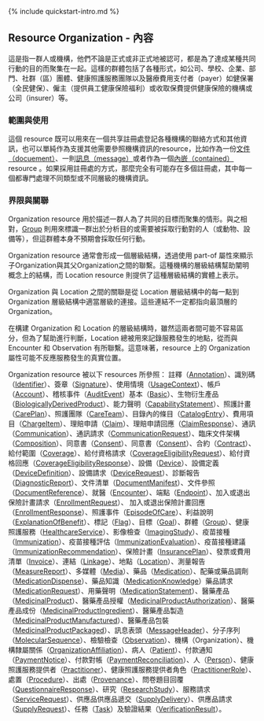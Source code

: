 {% include quickstart-intro.md %}

## Resource Organization - 內容

這是指一群人或機構，他們不論是正式或非正式地被認可，都是為了達成某種共同行動的目的而聚集在一起。這樣的群體包括了各種形式，如公司、學校、企業、部門、社群（區）團體、健康照護服務團隊以及醫療費用支付者（payer）如健保署（全民健保）、僱主（提供員工健康保險福利）或收取保費提供健康保險的機構或公司（insurer）等。

### 範圍與使用

這個 resource 既可以用來在一個共享註冊處登記各種機構的聯絡方式和其他資訊，也可以單純作為支援其他需要參照機構資訊的resource，比如作為一份[文件（docuement）](https://hl7.org/fhir/R4/documents.html)、一則[訊息（message）](https://hl7.org/fhir/R4/messaging.html)或者作為一個[內嵌（contained）](https://hl7.org/fhir/R4/references.html#contained)
 resource 。如果採用註冊處的方式，那麼完全有可能存在多個註冊處，其中每一個都專門處理不同類型或不同層級的機構資訊。

### 界限與關聯

Organization resource 用於描述一群人為了共同的目標而聚集的情形。與之相對，[Group](https://hl7.org/fhir/R4/group.html) 則用來標識一群出於分析目的或需要被採取行動對的人（或動物、設備等），但這群體本身不預期會採取任何行動。

Organization resource 通常會形成一個層級結構，透過使用 part-of 屬性來顯示子Organization與其父Organization之間的聯繫。這種機構的層級結構幫助闡明概念上的結構，而 Location resource 則提供了這種層級結構的實體上表示。

Organization 與 Location 之間的關聯是從 Location 層級結構中的每一點到 Organization 層級結構中適當層級的連接。這些連結不一定都指向最頂層的 Organization。

在構建 Organization 和 Location 的層級結構時，雖然這兩者間可能不容易區分，但為了幫助進行判斷，Location 總被用來記錄服務發生的地點，從而與 Encounter 和 Observation 有所聯繫。這意味著，resource 上的 Organization 屬性可能不反應服務發生的真實位置。

Organization resource 被以下 resources 所參照：
註釋（[Annotation](https://hl7.org/fhir/R4/datatypes.html#Annotation)）、識別碼（[Identifier](https://hl7.org/fhir/R4/datatypes.html#Identifier)）、簽章（[Signature](https://hl7.org/fhir/R4/datatypes.html#Signature)）、使用情境（[UsageContext](https://hl7.org/fhir/R4/metadatatypes.html#UsageContext)）、帳戶（[Account](https://hl7.org/fhir/R4/account.html#Account)）、稽核事件（[AuditEvent](https://hl7.org/fhir/R4/auditevent.html#AuditEvent)）基本（[Basic](https://hl7.org/fhir/R4/basic.html#Basic)）、生物衍生產品（[BiologicallyDerivedProduct](https://hl7.org/fhir/R4/biologicallyderivedproduct.html#BiologicallyDerivedProduct)）、能力聲明（[CapabilityStatement](https://hl7.org/fhir/R4/capabilitystatement.html#CapabilityStatement)）、照護計畫（[CarePlan](https://hl7.org/fhir/R4/careplan.html#CarePlan)）、照護團隊（[CareTeam](https://hl7.org/fhir/R4/careteam.html#CareTeam)）、目錄內的條目（[CatalogEntry](https://hl7.org/fhir/R4/catalogentry.html#CatalogEntry)）、費用項目（[ChargeItem](https://hl7.org/fhir/R4/chargeitem.html#ChargeItem)）、理賠申請（[Claim](https://hl7.org/fhir/R4/claim.html#Claim)）、理賠申請回應（[ClaimResponse](https://hl7.org/fhir/R4/claimresponse.html#ClaimResponse)）、通訊（[Communication](https://hl7.org/fhir/R4/communication.html#Communication)）、通訊請求（[CommunicationRequest](https://hl7.org/fhir/R4/communicationrequest.html#CommunicationRequest)）、臨床文件架構（[Composition](StructureDefinition-Composition-twcore.html)）、同意書（[Consent](https://hl7.org/fhir/R4/consent.html#Consent)）、同意書（[Consent](https://hl7.org/fhir/R4/consent.html#Consent)）、合約（[Contract](https://hl7.org/fhir/R4/contract.html#Contract)）、給付範圍（[Coverage](https://hl7.org/fhir/R4/coverage.html#Coverage)）、給付資格請求（[CoverageEligibilityRequest](https://hl7.org/fhir/R4/coverageeligibilityrequest.html#CoverageEligibilityRequest)）、給付資格回應（[CoverageEligibilityResponse](https://hl7.org/fhir/R4/coverageeligibilityresponse.html#CoverageEligibilityResponse)）、設備（[Device](https://hl7.org/fhir/R4/device.html#Device)）、設備定義（[DeviceDefinition](https://hl7.org/fhir/R4/devicedefinition.html#DeviceDefinition)）、設備請求（[DeviceRequest](https://hl7.org/fhir/R4/devicerequest.html#DeviceRequest)）、診斷報告（[DiagnosticReport](StructureDefinition-DiagnosticReport-twcore.html)）、文件清單（[DocumentManifest](https://hl7.org/fhir/R4/documentmanifest.html#DocumentManifest)）、文件參照（[DocumentReference](StructureDefinition-DocumentReference-twcore.html)）、就醫（[Encounter](StructureDefinition-Encounter-twcore.html)）、端點（[Endpoint](https://hl7.org/fhir/R4/endpoint.html#Endpoint)）、加入或退出保險計畫請求（[EnrollmentRequest](https://hl7.org/fhir/R4/enrollmentrequest.html#EnrollmentRequest)）、 加入或退出保險計畫回應（[EnrollmentResponse](https://hl7.org/fhir/R4/enrollmentresponse.html#EnrollmentResponse)）、照護事件（[EpisodeOfCare](https://hl7.org/fhir/R4/episodeofcare.html#EpisodeOfCare)）、利益說明（[ExplanationOfBenefit](https://hl7.org/fhir/R4/explanationofbenefit.html#ExplanationOfBenefit)）、標記（[Flag](https://hl7.org/fhir/R4/flag.html#Flag)）、目標（[Goal](https://hl7.org/fhir/R4/goal.html#Goal)）、群體（[Group](https://hl7.org/fhir/R4/group.html#Group)）、健康照護服務（[HealthcareService](https://hl7.org/fhir/R4/healthcareservice.html#HealthcareService)）、影像檢查（[ImagingStudy](StructureDefinition-ImagingStudy-twcore.html)）、疫苗接種（[Immunization](https://hl7.org/fhir/R4/immunization.html#Immunization)）、疫苗接種評估（[ImmunizationEvaluation](https://hl7.org/fhir/R4/immunizationevaluation.html#ImmunizationEvaluation)）、疫苗接種建議（[ImmunizationRecommendation](https://hl7.org/fhir/R4/immunizationrecommendation.html#ImmunizationRecommendation)）、保險計畫（[InsurancePlan](https://hl7.org/fhir/R4/insuranceplan.html#InsurancePlan)）、發票或費用清單（[Invoice](https://hl7.org/fhir/R4/invoice.html#Invoice)）、連結（[Linkage](https://hl7.org/fhir/R4/linkage.html#Linkage)）、地點（[Location](StructureDefinition-Location-twcore.html)）、測量報告（[MeasureReport](https://hl7.org/fhir/R4/measurereport.html#MeasureReport)）、多媒體（[Media](StructureDefinition-Media-twcore.html)）、藥品（[Medication](StructureDefinition-Medication-twcore.html)）、配藥或藥品調劑（[MedicationDispense](StructureDefinition-MedicationDispense-twcore.html)）、藥品知識（[MedicationKnowledge](https://hl7.org/fhir/R4/medicationknowledge.html#MedicationKnowledge)）藥品請求（[MedicationRequest](StructureDefinition-MedicationRequest-twcore.html)）、用藥聲明（[MedicationStatement](StructureDefinition-MedicationStatement-twcore.html)）、醫藥產品（[MedicinalProduct](https://hl7.org/fhir/R4/medicinalproduct.html#MedicinalProduct)）、醫藥產品授權（[MedicinalProductAuthorization](https://hl7.org/fhir/R4/medicinalproductauthorization.html#MedicinalProductAuthorization)）、醫藥產品成份（[MedicinalProductIngredient](https://hl7.org/fhir/R4/medicinalproductingredient.html#MedicinalProductIngredient)）、醫藥產品製造（[MedicinalProductManufactured](https://hl7.org/fhir/R4/medicinalproductmanufactured.html#MedicinalProductManufactured)）、醫藥產品包裝（[MedicinalProductPackaged](https://hl7.org/fhir/R4/medicinalproductpackaged.html#MedicinalProductPackaged)）、訊息表頭（[MessageHeader](StructureDefinition-MessageHeader-twcore.html)）、分子序列（[MolecularSequence](https://hl7.org/fhir/R4/molecularsequence.html#MolecularSequence)）、檢驗檢查（[Observation](StructureDefinition-Observation-laboratoryResult-twcore.html)）、機構（Organization）、機構隸屬關係（[OrganizationAffiliation](https://hl7.org/fhir/R4/organizationaffiliation.html#OrganizationAffiliation)）、病人（[Patient](StructureDefinition-Patient-twcore.html)）、付款通知（[PaymentNotice](https://hl7.org/fhir/R4/paymentnotice.html#PaymentNotice)）、付款對帳（[PaymentReconciliation](https://hl7.org/fhir/R4/paymentreconciliation.html#PaymentReconciliation)）、人（[Person](https://hl7.org/fhir/R4/person.html#Person)）、健康照護服務提供者（[Practitioner](StructureDefinition-Practitioner-twcore.html)）、健康照護服務提供者角色（[PractitionerRole](StructureDefinition-PractitionerRole-twcore.html)）、處置（[Procedure](StructureDefinition-Procedure-twcore.html)）、出處（[Provenance](https://hl7.org/fhir/R4/provenance.html#Provenance)）、問卷題目回覆（[QuestionnaireResponse](https://hl7.org/fhir/R4/questionnaireresponse.html#QuestionnaireResponse)）、研究（[ResearchStudy](https://hl7.org/fhir/R4/researchstudy.html#ResearchStudy)）、服務請求（[ServiceRequest](https://hl7.org/fhir/R4/servicerequest.html#ServiceRequest)）、供應品供應品遞交（[SupplyDelivery](https://hl7.org/fhir/R4/supplydelivery.html#SupplyDelivery)）、供應品請求（[SupplyRequest](https://hl7.org/fhir/R4/supplyrequest.html#SupplyRequest)）、任務（[Task](https://hl7.org/fhir/R4/task.html#Task)）及驗證結果（[VerificationResult](https://hl7.org/fhir/R4/verificationresult.html#VerificationResult)）。